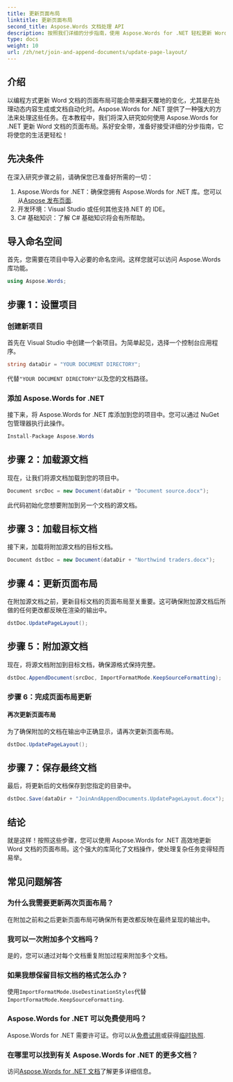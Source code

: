 ```yaml
---
title: 更新页面布局
linktitle: 更新页面布局
second_title: Aspose.Words 文档处理 API
description: 按照我们详细的分步指南，使用 Aspose.Words for .NET 轻松更新 Word 文档中的页面布局。
type: docs
weight: 10
url: /zh/net/join-and-append-documents/update-page-layout/
---
```

## 介绍

以编程方式更新 Word 文档的页面布局可能会带来翻天覆地的变化，尤其是在处理动态内容生成或文档自动化时。Aspose.Words for .NET 提供了一种强大的方法来处理这些任务。在本教程中，我们将深入研究如何使用 Aspose.Words for .NET 更新 Word 文档的页面布局。系好安全带，准备好接受详细的分步指南，它将使您的生活更轻松！

## 先决条件

在深入研究步骤之前，请确保您已准备好所需的一切：

1.  Aspose.Words for .NET：确保您拥有 Aspose.Words for .NET 库。您可以从[Aspose 发布页面](https://releases.aspose.com/words/net/).
2. 开发环境：Visual Studio 或任何其他支持.NET 的 IDE。
3. C# 基础知识：了解 C# 基础知识将会有所帮助。

## 导入命名空间

首先，您需要在项目中导入必要的命名空间。这样您就可以访问 Aspose.Words 库功能。

```csharp
using Aspose.Words;
```

## 步骤 1：设置项目

### 创建新项目

首先在 Visual Studio 中创建一个新项目。为简单起见，选择一个控制台应用程序。

```csharp
string dataDir = "YOUR DOCUMENT DIRECTORY";
```

代替`"YOUR DOCUMENT DIRECTORY"`以及您的文档路径。

### 添加 Aspose.Words for .NET

接下来，将 Aspose.Words for .NET 库添加到您的项目中。您可以通过 NuGet 包管理器执行此操作。

```csharp
Install-Package Aspose.Words
```

## 步骤 2：加载源文档

现在，让我们将源文档加载到您的项目中。

```csharp
Document srcDoc = new Document(dataDir + "Document source.docx");
```

此代码初始化您想要附加到另一个文档的源文档。

## 步骤 3：加载目标文档

接下来，加载将附加源文档的目标文档。

```csharp
Document dstDoc = new Document(dataDir + "Northwind traders.docx");
```

## 步骤 4：更新页面布局

在附加源文档之前，更新目标文档的页面布局至关重要。这可确保附加源文档后所做的任何更改都反映在渲染的输出中。

```csharp
dstDoc.UpdatePageLayout();
```

## 步骤 5：附加源文档

现在，将源文档附加到目标文档，确保源格式保持完整。

```csharp
dstDoc.AppendDocument(srcDoc, ImportFormatMode.KeepSourceFormatting);
```

### 步骤 6：完成页面布局更新

#### 再次更新页面布局

为了确保附加的文档在输出中正确显示，请再次更新页面布局。

```csharp
dstDoc.UpdatePageLayout();
```

## 步骤 7：保存最终文档

最后，将更新后的文档保存到您指定的目录中。

```csharp
dstDoc.Save(dataDir + "JoinAndAppendDocuments.UpdatePageLayout.docx");
```

## 结论

就是这样！按照这些步骤，您可以使用 Aspose.Words for .NET 高效地更新 Word 文档的页面布局。这个强大的库简化了文档操作，使处理复杂任务变得轻而易举。

## 常见问题解答

### 为什么我需要更新两次页面布局？
在附加之前和之后更新页面布局可确保所有更改都反映在最终呈现的输出中。

### 我可以一次附加多个文档吗？
是的，您可以通过对每个文档重复附加过程来附加多个文档。

### 如果我想保留目标文档的格式怎么办？
使用`ImportFormatMode.UseDestinationStyles`代替`ImportFormatMode.KeepSourceFormatting`.

### Aspose.Words for .NET 可以免费使用吗？
 Aspose.Words for .NET 需要许可证。你可以从[免费试用](https://releases.aspose.com/)或获得[临时执照](https://purchase.aspose.com/temporary-license/).

### 在哪里可以找到有关 Aspose.Words for .NET 的更多文档？
访问[Aspose.Words for .NET 文档](https://reference.aspose.com/words/net/)了解更多详细信息。